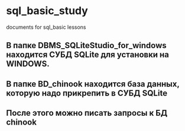 # sql_basic_study
documents for sql_basic lessons
## В папке DBMS_SQLiteStudio_for_windows находится СУБД SQLite для установки на WINDOWS. 
## В папке BD_chinook находится база данных, которую надо прикрепить в СУБД SQLite
## После этого можно писать запросы к БД chinook